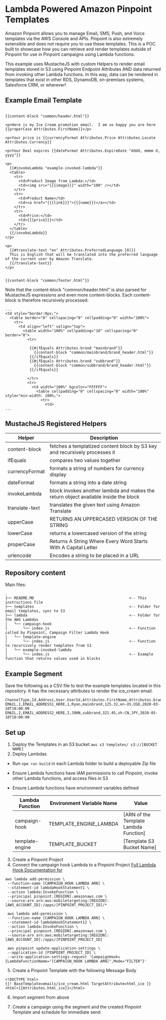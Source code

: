 # Lambda Powered Amazon Pinpoint Templates
Amazon Pinpoint allows you to manage Email, SMS, Push, and Voice templates via the AWS Console and APIs.  Pinpoint is also extremely extensible and does not require you to use these templates.  This is a POC built to showcase how you can retrieve and render templates outside of Pinpoint for use in Pinpoint campaigns using Lambda functions.  

This example uses MustacheJS with custom Helpers to render email templates stored in S3 using Pinpoint Endpoint Attributes AND data returned from invoking other Lambda functions.  In this way, data can be rendered in templates that exist in other RDS, DynamoDB, on-premises systems, Salesforce CRM, or wherever!


## Example Email Template
```

{{content-block "common/header.html"}}

<p>Here is my Ice Cream promotion email.  I am so happy you are here {{properCase Attributes.FirstName}}</p>

<p>Your price is {{currencyFormat Attributes.Price Attributes.Locale Attributes.Currency}}

<p>Your Deal expires {{dateFormat Attributes.ExpireDate "dddd, mmmm d, yyyy"}}

<p>
  {{#invokeLambda "example-invoked-lambda"}}
  <table>
    <tr>
      <td>Product Image from Lambda:</td>
      <td><img src="{{{image}}}" width="100" /></td>
    </tr>
    <tr>
      <td>Product Name</td>
      <td><a href="{{{link}}}">{{{name}}}</a></td>
    </tr>
    <tr>
      <td>Price:</td>
      <td>{{{price}}}</td>
    </tr>
  </table>
  {{/invokeLambda}}
</p>

<p>
  {{#translate-text "en" Attributes.PreferredLanguage.[0]}}
  This is English that will be translated into the preferred language of the current user by Amazon Translate.
  {{/translate-text}}
</p>


{{content-block "common/footer.html"}}

```

Note that the content-block "common/header.html" is also parsed for MustacheJS expressions and even more content-blocks.  Each content-block is therefore recursively processed:

```
...
<td style="border:0px;">
  <table border="0" cellspacing="0" cellpadding="0" width="100%">
    <tr>
      <td align="left" valign="top">
        <table width="100%" cellpadding="10" cellspacing="0" border="0">
          <tr>

           {{#ifEquals Attributes.brand "mainbrand"}}
             {{content-block "common/mainbrand/brand_header.html"}}
           {{/ifEquals}}
           {{#ifEquals Attributes.brand "subbrand"}}
             {{content-block "common/subbrand/brand_header.html"}}
           {{/ifEquals}}

          </tr>
          <tr>
            <td width="100%" bgcolor="FFFFFF">
              <table cellpadding="0" cellspacing="0" width="100%" style="min-width: 100%;">
                <tr>
                  <td>
...
```

## MustacheJS Registered Helpers
| Helper | Description |
| ---- | ---- |
| content-block | fetches a templatized content block by S3 key and recursively processes it |
| ifEquals | compares two values together |
| currencyFormat | formats a string of numbers for currency display |
| dateFormat | formats a string into a date string |
| invokeLambda | block invokes another lambda and makes the return object available inside the block |
| translate-text | translates the given text using Amazon Translate |
| upperCase | RETURNS AN UPPERCASED VERSION OF THE STRING |
| lowerCase | returns a lowercased version of the string |
| properCase | Returns A String Where Every Word Starts With A Capital Letter |
| urlencode | Encodes a string to be placed in a URL |

## Repository content
Main files:
```
.
├── README.MD                                           <-- This instructions file
├── templates                                           <-- Folder for email templates, sync to S3
├── lambda                                              <-- Folder for the AWS Lambdas
│   └── campaign-hook
│       └── index.js                                    <-- Function called by Pinpoint, Campaign Filter Lambda Hook
│   └── template-engine
│       └── index.js                                    <-- Function to recursively render templates from S3
│   └── example-invoked-lambda
│       └── index.js                                    <-- Example function that returns values used in blocks
```

## Example Segment
Save the following as a CSV file to test the example templates located in this repository.  It has the necessary attributes to render the ice_cream email.
```
ChannelType,Id,Address,User.UserId,Attributes.FirstName,Attributes.brand,Attributes.Price,Attributes.Locale,Attributes.Currency,Attributes.ExpireDate
EMAIL,1,EMAIL_ADDRESS1_HERE,1,Ryan,mainbrand,125.32,en-US,USD,2020-03-10T10:00:00
EMAIL,2,EMAIL_ADDRESS2_HERE,2,JOHN,subbrand,321.45,zh-CN,JPY,2020-05-10T10:00:00
```

## Set up
1. Deploy the Templates in an S3 bucket
`aws s3 templates/ s3://[BUCKET NAME]`
2. Deploy Lambdas
  * Run `npm run build` in each Lambda folder to build a deployable Zip file
  * Ensure Lambda functions have IAM permissions to call Pinpoint, invoke other Lambda functions, and access files in S3
  * Ensure Lambda functions have environment variables defined

    | Lambda Function | Environment Variable Name | Value |
    | --------------- | --------------- | --------------- |
    | campaign-hook | TEMPLATE_ENGINE_LAMBDA | [ARN of the Template Lambda Function]
    | template-engine | TEMPLATE_BUCKET | [Template S3 Bucket Name] |

3. Create a Pinpoint Project
4. Connect the campaign hook Lambda to a Pinpoint Project
[Full Lambda Hook Documentation for](https://docs.aws.amazon.com/pinpoint/latest/developerguide/segments-dynamic.html)
```
aws lambda add-permission \
 --function-name [CAMPAIGN_HOOK LAMBDA ARN] \
 --statement-id lambdaHookStatement1 \
 --action lambda:InvokeFunction \
 --principal pinpoint.[REGION].amazonaws.com \
 --source-arn arn:aws:mobiletargeting:[REGION]:[AWS_ACCOUNT_ID]:/apps/[PINPOINT_PROJECT_ID]/*

 aws lambda add-permission \
 --function-name [CAMPAIGN_HOOK LAMBDA ARN] \
 --statement-id lambdaHookStatement12 \
 --action lambda:InvokeFunction \
 --principal pinpoint.[REGION].amazonaws.com \
 --source-arn arn:aws:mobiletargeting:[REGION]:[AWS_ACCOUNT_ID]:/apps/[PINPOINT_PROJECT_ID]

 aws pinpoint update-application-settings \
 --application-id [PINPOINT_PROJECT_ID] \
 --write-application-settings-request 'CampaignHook={LambdaFunctionName="[CAMPAIGN_HOOK LAMBDA ARN]",Mode="FILTER"}'
```

5. Create a Pinpoint Template with the following Message Body

```
<!DOCTYPE html>
{{! BaseTemplate=emails/ice_cream.html TargetAttribute=html_ice }}
<html>{{Attributes.html_ice}}</html>
```

6. Import segment from above

7. Create a campaign using the segment and the created Pinpoint Template and schedule for immediate send
